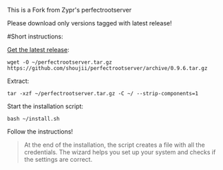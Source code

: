 This is a Fork from Zypr's perfectrootserver


Please download only versions tagged with latest release!


#Short instructions:

[Get the latest release](https://github.com/shoujii/perfectrootserver/releases/latest "Latest Release"):
```
wget -O ~/perfectrootserver.tar.gz https://github.com/shoujii/perfectrootserver/archive/0.9.6.tar.gz
```

Extract:
```
tar -xzf ~/perfectrootserver.tar.gz -C ~/ --strip-components=1
```

Start the installation script:
```
bash ~/install.sh
```

Follow the instructions! 

> At the end of the installation, the script creates a file with all the credentials. The wizard helps you set up your system and checks if the settings are correct.  
